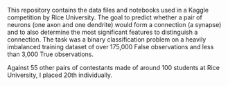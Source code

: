 This repository contains the data files and notebooks used in a Kaggle competition by Rice University. The goal to predict whether a pair of neurons (one axon and one dendrite)
would form a connection (a synapse) and to also determine the most significant features to distinguish a connection. The task was a binary classification problem on a heavily
imbalanced training dataset of over 175,000 False observations and less than 3,000 True observations. 

Against 55 other pairs of contestants made of around 100 students at Rice University, I placed 20th individually.
